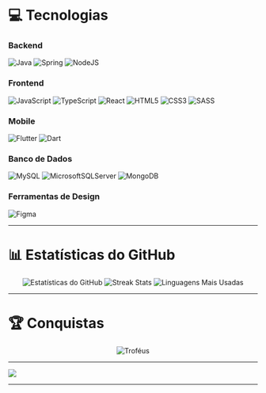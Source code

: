 # 💻 Tecnologias
### Backend
![Java](https://img.shields.io/badge/java-%23ED8B00.svg?style=for-the-badge&logo=openjdk&logoColor=white) ![Spring](https://img.shields.io/badge/spring-%236DB33F.svg?style=for-the-badge&logo=spring&logoColor=white) ![NodeJS](https://img.shields.io/badge/node.js-6DA55F?style=for-the-badge&logo=node.js&logoColor=white)

### Frontend
![JavaScript](https://img.shields.io/badge/javascript-%23323330.svg?style=for-the-badge&logo=javascript&logoColor=%23F7DF1E) ![TypeScript](https://img.shields.io/badge/typescript-%23007ACC.svg?style=for-the-badge&logo=typescript&logoColor=white) ![React](https://img.shields.io/badge/react-%2320232a.svg?style=for-the-badge&logo=react&logoColor=%2361DAFB) ![HTML5](https://img.shields.io/badge/html5-%23E34F26.svg?style=for-the-badge&logo=html5&logoColor=white) ![CSS3](https://img.shields.io/badge/css3-%231572B6.svg?style=for-the-badge&logo=css3&logoColor=white) ![SASS](https://img.shields.io/badge/SASS-hotpink.svg?style=for-the-badge&logo=SASS&logoColor=white)

### Mobile
![Flutter](https://img.shields.io/badge/Flutter-%2302569B.svg?style=for-the-badge&logo=Flutter&logoColor=white) ![Dart](https://img.shields.io/badge/dart-%230175C2.svg?style=for-the-badge&logo=dart&logoColor=white)

### Banco de Dados
![MySQL](https://img.shields.io/badge/mysql-4479A1.svg?style=for-the-badge&logo=mysql&logoColor=white) ![MicrosoftSQLServer](https://img.shields.io/badge/Microsoft%20SQL%20Server-CC2927?style=for-the-badge&logo=microsoft%20sql%20server&logoColor=white) ![MongoDB](https://img.shields.io/badge/MongoDB-%234ea94b.svg?style=for-the-badge&logo=mongodb&logoColor=white)

### Ferramentas de Design
![Figma](https://img.shields.io/badge/figma-%23F24E1E.svg?style=for-the-badge&logo=figma&logoColor=white)

---

# 📊 Estatísticas do GitHub
<div align="center">
  <img src="https://github-readme-stats.vercel.app/api?username=GeoGuti&theme=midnight-purple&hide_border=false&include_all_commits=false&count_private=false" alt="Estatísticas do GitHub" />
  <img src="https://github-readme-streak-stats.herokuapp.com/?user=GeoGuti&theme=midnight-purple&hide_border=false" alt="Streak Stats" />
  <img src="https://github-readme-stats.vercel.app/api/top-langs/?username=GeoGuti&theme=midnight-purple&hide_border=false&include_all_commits=false&count_private=false&layout=compact" alt="Linguagens Mais Usadas" />
</div>

---

# 🏆 Conquistas
<div align="center">
  <img src="https://github-profile-trophy.vercel.app/?username=GeoGuti&theme=tokyonight&no-frame=false&no-bg=true&margin-w=4" alt="Troféus" />
</div>

---

[![](https://visitcount.itsvg.in/api?id=GeoGuti&icon=6&color=8)](https://visitcount.itsvg.in)

---
